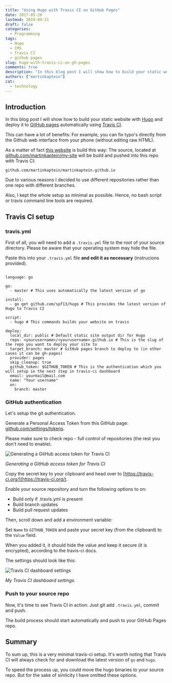 ```yaml
---
title: "Using Hugo with Travis CI on GitHub Pages"
date: 2017-05-26
lastmod: 2019-09-21
draft: false
categories:
  - Programming
tags:
  - Hugo
  - CMS
  - Travis CI
  - github pages
slug: hugo-with-travis-ci-on-gh-pages
comments: true
description: "In this blog post I will show how to build your static website with Hugo and deploy it to GitHub pages automatically using Travis CI. This can have a lot of benefits: For example, you can fix typo's directly from the Github web interface from your phone (without editing raw HTML). I kept the whole setup as minimal as possible. Hence, no bash script or travis command line tools are required."
authors: ["martinkaptein"]
cat:
  - technology
---
```



## Introduction

In this blog post I will show how to build your static website with [Hugo](https://gohugo.io) and deploy it to [GitHub pages](https://pages.github.com/) automatically using [Travis CI](https://travis-ci.org). 

This can have a lot of benefits: For example, you can fix typo's directly from the Github web interface from your phone (without editing raw HTML).

As a matter of fact [this website](#) is build this way: The source, located at [github.com/martinkaptein/my-site](https://github.com/martinkaptein/my-site) will be build and pushed into this repo with Travis CI: 
```
github.com/martinkaptein/martinkaptein.github.io
```
Due to various reasons I decided to use different repositories rather than one repo with different branches.

Also, I kept the whole setup as minimal as possible. Hence, no bash script or travis command line tools are required.

## Travis CI setup

### travis.yml

First of all, you will need to add a `.travis.yml` file to the root of your source directory. Please be aware that your operating system may hide the file.

Paste this into your `.travis.yml` file **and edit it as necessary** (instrucions provided).


```

language: go

go:
  - master # This uses automatically the latest version of go

install:
  - go get github.com/spf13/hugo # This provides the latest version of Hugo to Travis CI

script:
  - hugo # This commands builds your website on travis

deploy:
  local_dir: public # Default static site output dir for Hugo
  repo: <yourusername>/<yourusername>.github.io # This is the slug of the repo you want to deploy your site to
  target_branch: master # GitHub pages branch to deploy to (in other cases it can be gh-pages)
  provider: pages
  skip_cleanup: true
  github_token: $GITHUB_TOKEN # This is the authentication which you will setup in the next step in travis-ci dashboard
  email: yourmail@mail.com
  name: "Your username"
  on:
    branch: master
```


### GitHub authentication

Let's setup the git authentication.

Generate a Personal Access Token from this GitHub page: [github.com/settings/tokens](https://github.com/settings/tokens).

Please make sure to check repo - full control of repositories (the rest you don't need to enable).

![Generating a GitHub access token for Travis CI](/images/gh_access_token.jpg)

*Generating a GitHub access token for Travis CI*

Copy the secret key to your clipboard and head over to [https://travis-ci.org/](https://travis-ci.org/).

Enable your source repository and turn the following options to on:

- Build only if .travis.yml is present
- Build branch updates
- Build pull request updates

Then, scroll down and add a environment variable:

Set `Name` to `GITHUB_TOKEN` and paste your secret key (from the clipboard) to the `Value` field.

When you added it, it should hide the value and keep it secure (it is encrypted), according to the travis-ci docs.

The settings should look like this:

![Travis CI dashboard settings](/images/travis-ci-settings.jpg)

*My Travis CI dashboard settings.*

### Push to your source repo

Now, it's time to see Travis CI in action: Just git add `.travis.yml`, commit and push.

The build process should start automatically and push to your GitHub Pages repo.

## Summary

To sum up, this is a very minimal travis-ci setup. It's worth noting that Travis CI will always check for and download the latest version of `go` and `hugo`. 

To speed the process up, you could move the hugo binaries to your source repo. But for the sake of simlicity I have omitted these options.
